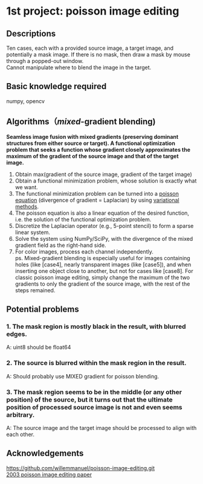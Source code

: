 # 1st project: poisson image editing

## Descriptions
Ten cases, each with a provided source image, a target image, and potentially a mask image. If there is no mask, then draw a mask by mouse through a popped-out window.  
Cannot manipulate where to blend the image in the target.

## Basic knowledge required
numpy, opencv  

## Algorithms（*mixed*-gradient blending)
**Seamless image fusion with mixed gradients (preserving dominant structures from either source or target). A functional optimization problem that seeks a function whose gradient closely approximates the maximum of the gradient of the source image and that of the target image.**  
1. Obtain max(gradient of the source image, gradient of the target image)  
2. Obtain a functional minimization problem, whose solution is exactly what we want.  
3. The functional minimization problem can be turned into a [poisson equation](https://en.wikipedia.org/wiki/Poisson%27s_equation) (divergence of gradient = Laplacian) by using [variational methods](https://en.wikipedia.org/wiki/Variational_method_(quantum_mechanics)).  
4. The poisson equation is also a linear equation of the desired function, i.e. the solution of the functional optimization problem.  
5. Discretize the Laplacian operator (e.g., 5-point stencil) to form a sparse linear system.
6. Solve the system using NumPy/SciPy, with the divergence of the mixed gradient field as the right-hand side.
7. For color images, process each channel independently.  
ps. Mixed-gradient blending is especially useful for images containing holes (like [case4], nearly transparent images (like [case5]), and when inserting one object close to another, but not for cases like [case8]. For classic poisson image editing, simply change the maximum of the two gradients to only the gradient of the source image, with the rest of the steps remained.

## Potential problems
### 1. The mask region is mostly black in the result, with blurred edges.
A: uint8 should be float64
### 2. The source is blurred within the mask region in the result.
A: Should probably use MIXED gradient for poisson blending.
### 3. The mask region seems to be in the middle (or any other position) of the source, but it turns out that the ultimate position of processed source image is not and even seems arbitrary.
A: The source image and the target image should be processed to align with each other.

## Acknowledgements
https://github.com/willemmanuel/poisson-image-editing.git  
[2003 poisson image editing paper](https://github.com/Echoooggu/CV_selfLearn/blob/main/poisson_image_editing/2003%20poisson%20image%20editing.pdf)
